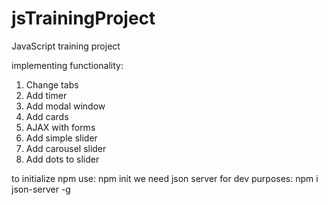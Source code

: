 # jsTrainingProject
JavaScript training project 

implementing functionality:
1. Change tabs
2. Add timer
3. Add modal window
4. Add cards
5. AJAX with forms
6. Add simple slider
7. Add carousel slider
8. Add dots to slider


to initialize npm use:
npm init
we need json server for dev purposes:
npm i json-server -g
